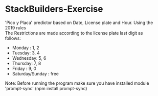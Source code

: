 # StackBuilders-Exercise
'Pico y Placa' predictor based on Date, License plate and Hour. Using the 2019 rules <br/>
The Restrictions are made according to the license plate last digit as follows: <br/>
- Monday : 1, 2<br/>
- Tuesday: 3, 4<br/>
- Wednesday: 5, 6<br/>
- Thursday: 7, 8<br/>
- Friday : 9, 0<br/>
- Saturday/Sunday : free 

Note: Before running the program make sure you have installed module 'prompt-sync'  (npm install prompt-sync)<br/>


